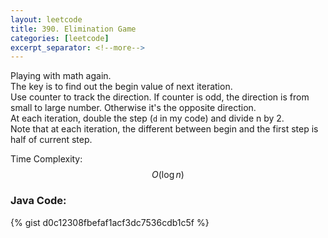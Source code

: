 ```yaml
---
layout: leetcode
title: 390. Elimination Game
categories: [leetcode]
excerpt_separator: <!--more-->
---
```

Playing with math again.  
The key is to find out the begin value of next iteration.  
Use counter to track the direction. If counter is odd, the direction is from small to large number. Otherwise it's the opposite direction.  
At each iteration, double the step (`d` in my code) and divide n by 2.  
Note that at each iteration, the different between begin and the first step is half of current step.
 
Time Complexity: $$O(\log n)$$
<!--more-->

### Java Code:
{% gist d0c12308fbefaf1acf3dc7536cdb1c5f %}

<div
  class="fb-like"
  data-share="true"
  data-width="450"
  data-show-faces="true">
</div>
<div class="fb-comments" data-href="https://tyge318.github.io/{{page.title}}/" data-numposts="10"></div>
